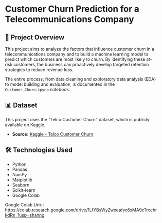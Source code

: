 # Customer Churn Prediction for a Telecommunications Company

## 📝 Project Overview

This project aims to analyze the factors that influence customer churn in a telecommunications company and to build a machine learning model to predict which customers are most likely to churn. By identifying these at-risk customers, the business can proactively develop targeted retention strategies to reduce revenue loss.

The entire process, from data cleaning and exploratory data analysis (EDA) to model building and evaluation, is documented in the `Customer_Churn.ipynb` notebook.

## 📊 Dataset

This project uses the "Telco Customer Churn" dataset, which is publicly available on Kaggle.

- **Source:** [Kaggle - Telco Customer Churn](https://www.kaggle.com/datasets/blastchar/telco-customer-churn/data)

## 🛠️ Technologies Used

- Python
- Pandas
- NumPy
- Matplotlib
- Seaborn
- Scikit-learn
- Google Colab

Google Colab Link : https://colab.research.google.com/drive/1LfYBsWyZwxeafyc6xMA9cTrcchrkdRn_?usp=sharing
